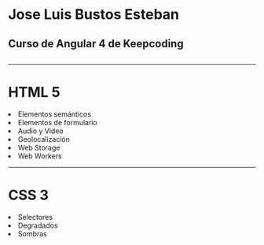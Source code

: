 <h1>Jose Luis Bustos Esteban</h1>
<h2>
Curso de Angular 4 de Keepcoding
<h2>
<hr>
<h1>HTML 5</h1>
<lu>
     <li>Elementos semánticos</li>
     <li>Elementos de formulario</li>
     <li>Audio y Video</li>
     <li>Geolocalización</li>
     <li>Web Storage</li>
     <li>Web Workers</li>

</lu>
<hr>
<h1>CSS 3</h1>
<lu>
     <li>Selectores</li>
     <li>Degradados</li>
     <li>Sombras</li>
</lu>

